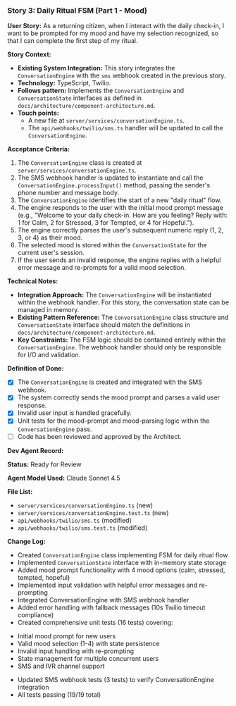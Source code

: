 ### **Story 3: Daily Ritual FSM (Part 1 - Mood)**

**User Story:**
As a returning citizen, when I interact with the daily check-in, I want to be prompted for my mood and have my selection recognized, so that I can complete the first step of my ritual.

**Story Context:**
*   **Existing System Integration:** This story integrates the `ConversationEngine` with the `sms` webhook created in the previous story.
*   **Technology:** TypeScript, Twilio.
*   **Follows pattern:** Implements the `ConversationEngine` and `ConversationState` interfaces as defined in `docs/architecture/component-architecture.md`.
*   **Touch points:**
    *   A new file at `server/services/conversationEngine.ts`.
    *   The `api/webhooks/twilio/sms.ts` handler will be updated to call the `ConversationEngine`.

**Acceptance Criteria:**
1.  The `ConversationEngine` class is created at `server/services/conversationEngine.ts`.
2.  The SMS webhook handler is updated to instantiate and call the `ConversationEngine.processInput()` method, passing the sender's phone number and message body.
3.  The `ConversationEngine` identifies the start of a new "daily ritual" flow.
4.  The engine responds to the user with the initial mood prompt message (e.g., "Welcome to your daily check-in. How are you feeling? Reply with: 1 for Calm, 2 for Stressed, 3 for Tempted, or 4 for Hopeful.").
5.  The engine correctly parses the user's subsequent numeric reply (1, 2, 3, or 4) as their mood.
6.  The selected mood is stored within the `ConversationState` for the current user's session.
7.  If the user sends an invalid response, the engine replies with a helpful error message and re-prompts for a valid mood selection.

**Technical Notes:**
*   **Integration Approach:** The `ConversationEngine` will be instantiated within the webhook handler. For this story, the conversation state can be managed in memory.
*   **Existing Pattern Reference:** The `ConversationEngine` class structure and `ConversationState` interface should match the definitions in `docs/architecture/component-architecture.md`.
*   **Key Constraints:** The FSM logic should be contained entirely within the `ConversationEngine`. The webhook handler should only be responsible for I/O and validation.

**Definition of Done:**
*   [x] The `ConversationEngine` is created and integrated with the SMS webhook.
*   [x] The system correctly sends the mood prompt and parses a valid user response.
*   [x] Invalid user input is handled gracefully.
*   [x] Unit tests for the mood-prompt and mood-parsing logic within the `ConversationEngine` pass.
*   [ ] Code has been reviewed and approved by the Architect.

**Dev Agent Record:**

**Status:** Ready for Review

**Agent Model Used:** Claude Sonnet 4.5

**File List:**
*   `server/services/conversationEngine.ts` (new)
*   `server/services/conversationEngine.test.ts` (new)
*   `api/webhooks/twilio/sms.ts` (modified)
*   `api/webhooks/twilio/sms.test.ts` (modified)

**Change Log:**
*   Created `ConversationEngine` class implementing FSM for daily ritual flow
*   Implemented `ConversationState` interface with in-memory state storage
*   Added mood prompt functionality with 4 mood options (calm, stressed, tempted, hopeful)
*   Implemented input validation with helpful error messages and re-prompting
*   Integrated ConversationEngine with SMS webhook handler
*   Added error handling with fallback messages (10s Twilio timeout compliance)
*   Created comprehensive unit tests (16 tests) covering:
  - Initial mood prompt for new users
  - Valid mood selection (1-4) with state persistence
  - Invalid input handling with re-prompting
  - State management for multiple concurrent users
  - SMS and IVR channel support
*   Updated SMS webhook tests (3 tests) to verify ConversationEngine integration
*   All tests passing (19/19 total)
